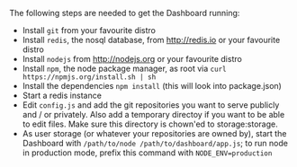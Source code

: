 The following steps are needed to get the Dashboard running:

- Install `git` from your favourite distro
- Install `redis`, the nosql database, from http://redis.io or your favourite distro
- Install `nodejs` from http://nodejs.org or your favourite distro
- Install `npm`, the node package manager, as root via `curl https://npmjs.org/install.sh | sh`
- Install the dependencies `npm install` (this will look into package.json)
- Start a redis instance
- Edit `config.js` and add the git repositories you want to serve publicly and / or privately. Also add a temporary directoy if you want to be able to edit files. Make sure this directory is chown'ed to storage:storage.
- As user storage (or whatever your repositories are owned by), start the Dashboard with `/path/to/node /path/to/dashboard/app.js`; to run node in production mode, prefix this command with `NODE_ENV=production`
